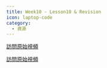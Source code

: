 ```yaml
---
title: Week10 - Lesson10 & Revision
icon: laptop-code
category:
  - 資源
---
```


<VidStack
    src="youtube/MVP-enp6vI0"
    title="粵拼教學【第10課】"
/>

[訪問原始視頻](https://youtu.be/MVP-enp6vI0?si=q5vEEO5lVbm3gFSo)

<VidStack
    src="youtube/ELOIXWZi47A"
    title="粵拼教學【復習】"
/>

[訪問原始視頻](https://youtu.be/ELOIXWZi47A?si=RN4o37Xy-ct50q_G)